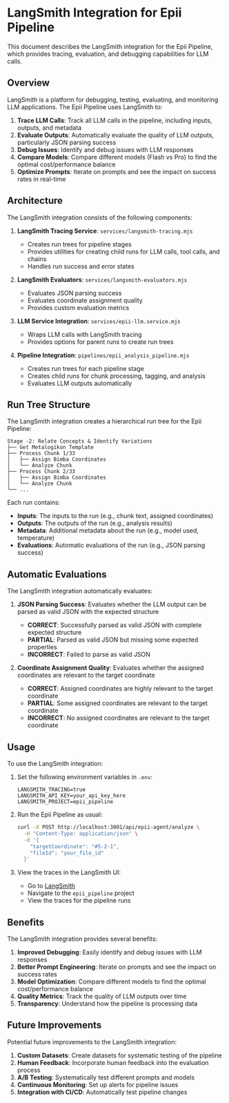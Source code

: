 # LangSmith Integration for Epii Pipeline

This document describes the LangSmith integration for the Epii Pipeline, which provides tracing, evaluation, and debugging capabilities for LLM calls.

## Overview

LangSmith is a platform for debugging, testing, evaluating, and monitoring LLM applications. The Epii Pipeline uses LangSmith to:

1. **Trace LLM Calls**: Track all LLM calls in the pipeline, including inputs, outputs, and metadata
2. **Evaluate Outputs**: Automatically evaluate the quality of LLM outputs, particularly JSON parsing success
3. **Debug Issues**: Identify and debug issues with LLM responses
4. **Compare Models**: Compare different models (Flash vs Pro) to find the optimal cost/performance balance
5. **Optimize Prompts**: Iterate on prompts and see the impact on success rates in real-time

## Architecture

The LangSmith integration consists of the following components:

1. **LangSmith Tracing Service**: `services/langsmith-tracing.mjs`
   - Creates run trees for pipeline stages
   - Provides utilities for creating child runs for LLM calls, tool calls, and chains
   - Handles run success and error states

2. **LangSmith Evaluators**: `services/langsmith-evaluators.mjs`
   - Evaluates JSON parsing success
   - Evaluates coordinate assignment quality
   - Provides custom evaluation metrics

3. **LLM Service Integration**: `services/epii-llm.service.mjs`
   - Wraps LLM calls with LangSmith tracing
   - Provides options for parent runs to create run trees

4. **Pipeline Integration**: `pipelines/epii_analysis_pipeline.mjs`
   - Creates run trees for each pipeline stage
   - Creates child runs for chunk processing, tagging, and analysis
   - Evaluates LLM outputs automatically

## Run Tree Structure

The LangSmith integration creates a hierarchical run tree for the Epii Pipeline:

```
Stage -2: Relate Concepts & Identify Variations
├── Get Metalogikon Template
├── Process Chunk 1/33
│   ├── Assign Bimba Coordinates
│   └── Analyze Chunk
├── Process Chunk 2/33
│   ├── Assign Bimba Coordinates
│   └── Analyze Chunk
└── ...
```

Each run contains:
- **Inputs**: The inputs to the run (e.g., chunk text, assigned coordinates)
- **Outputs**: The outputs of the run (e.g., analysis results)
- **Metadata**: Additional metadata about the run (e.g., model used, temperature)
- **Evaluations**: Automatic evaluations of the run (e.g., JSON parsing success)

## Automatic Evaluations

The LangSmith integration automatically evaluates:

1. **JSON Parsing Success**: Evaluates whether the LLM output can be parsed as valid JSON with the expected structure
   - **CORRECT**: Successfully parsed as valid JSON with complete expected structure
   - **PARTIAL**: Parsed as valid JSON but missing some expected properties
   - **INCORRECT**: Failed to parse as valid JSON

2. **Coordinate Assignment Quality**: Evaluates whether the assigned coordinates are relevant to the target coordinate
   - **CORRECT**: Assigned coordinates are highly relevant to the target coordinate
   - **PARTIAL**: Some assigned coordinates are relevant to the target coordinate
   - **INCORRECT**: No assigned coordinates are relevant to the target coordinate

## Usage

To use the LangSmith integration:

1. Set the following environment variables in `.env`:
   ```
   LANGSMITH_TRACING=true
   LANGSMITH_API_KEY=your_api_key_here
   LANGSMITH_PROJECT=epii_pipeline
   ```

2. Run the Epii Pipeline as usual:
   ```bash
   curl -X POST http://localhost:3001/api/epii-agent/analyze \
     -H "Content-Type: application/json" \
     -d '{
       "targetCoordinate": "#5-2-1",
       "fileId": "your_file_id"
     }'
   ```

3. View the traces in the LangSmith UI:
   - Go to [LangSmith](https://smith.langchain.com/)
   - Navigate to the `epii_pipeline` project
   - View the traces for the pipeline runs

## Benefits

The LangSmith integration provides several benefits:

1. **Improved Debugging**: Easily identify and debug issues with LLM responses
2. **Better Prompt Engineering**: Iterate on prompts and see the impact on success rates
3. **Model Optimization**: Compare different models to find the optimal cost/performance balance
4. **Quality Metrics**: Track the quality of LLM outputs over time
5. **Transparency**: Understand how the pipeline is processing data

## Future Improvements

Potential future improvements to the LangSmith integration:

1. **Custom Datasets**: Create datasets for systematic testing of the pipeline
2. **Human Feedback**: Incorporate human feedback into the evaluation process
3. **A/B Testing**: Systematically test different prompts and models
4. **Continuous Monitoring**: Set up alerts for pipeline issues
5. **Integration with CI/CD**: Automatically test pipeline changes

